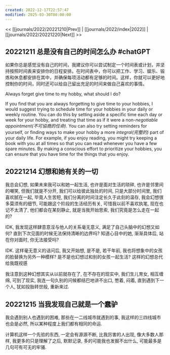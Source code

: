 ```yaml
---
created: 2022-12-17T22:57:47
modified: 2025-03-30T00:00:00
---
```


<< [[journals/2022/20221210|Prev]] | [[journals/2022/index|2022]] | [[journals/2022/20221220|Next]] >>

## 20221211 总是没有自己的时间怎么办 #chatGPT

如果你总是感觉没有自己的时间，我建议你可以尝试制定一个时间表或计划，并坚持按照时间表来安排你的日程安排。在时间表中，你可以把工作、学习、娱乐、锻炼和休息都安排在其中，并确保每项活动都有足够的时间。这样，你就可以更好地控制你的时间，同时还可以给自己留出充足的时间来做自己喜欢的事情。

Always forget give time to my hobby, what should I do?

If you find that you are always forgetting to give time to your hobbies, I would suggest trying to schedule time for your hobbies in your daily or weekly routine. You can do this by setting aside a specific time each day or week for your hobby, and treating that time as if it were a non-_negotiable appointment(不可協商的任命)_. You can also try setting reminders for yourself, or finding ways to make your hobby a more _integral(完整的)_ part of your daily life. For example, if you enjoy reading, you might try keeping a book with you at all times so that you can read whenever you have a few spare minutes. By making a conscious effort to prioritize your hobbies, you can ensure that you have time for the things that you enjoy.

## 20221214 幻想和她有关的一切

我总会幻想, 如果未来我可以和她一起生活, 也许是面对生活的琐碎, 也许是邻里间的嘲笑, 但我们就是不分开, 我们可以给彼此独处的时间, 只是大部分时间里, 我们喜欢腻在一起, 毕竟人生苦短, 我们分离的时间注定长久于此刻的温存, 我会幻想很多莫须有的细节, 可能跟这个阶段的生活经历有关, 可惜我以前不喜欢执笔, 现在也记不太清了, 他们都会在某刻静止, 就是当我开始思索, 我们究竟是怎么走在一起的?

IDK, 我发现这样肆意意淫与他人的关系毫无意义, 满足了自己头脑中的幻想又如何? 直到下次见面的时候无法保持清晰的边界吗? 知道心目中的她, 渐渐具体后, 站在你对面时, 你无法接受吗?

IDK. 这样毫无意义的诘问后, 我又开始想, 是不是, 若干年前, 我也将想象中的女孩的脸替换为另外一种模样? 是不是也幻想过和别的女孩一起生活? 这样的幻想总代给我既视感

我注意到这种幻想其实从以前就存在了, 在不存在的现实中, 我们生儿育女, 相互缠绵, 可到了现实, 我连一句久别的问候都结巴地讲不出口, 憋着, 闷着, 直到遇到下一个人, 犹如投胎转世般, 重新来过.

## 20221215 当我发现自己就是一个蠢驴

我会遇到别人也遇到的困难, 那些在一二线城市就遇到的事, 我这样的三四线城市也会是必然, 所以某种程度上我们都有相同的命运.

计算机这样一个先验的东西, 一定会有源源不断, 比我厉害的人出现, 像大多数人那样, 我更多的只是理解了之后, 默默记录, 多的可能我也发掘不出什么, 可能最多是几句可有可无的牢骚.
